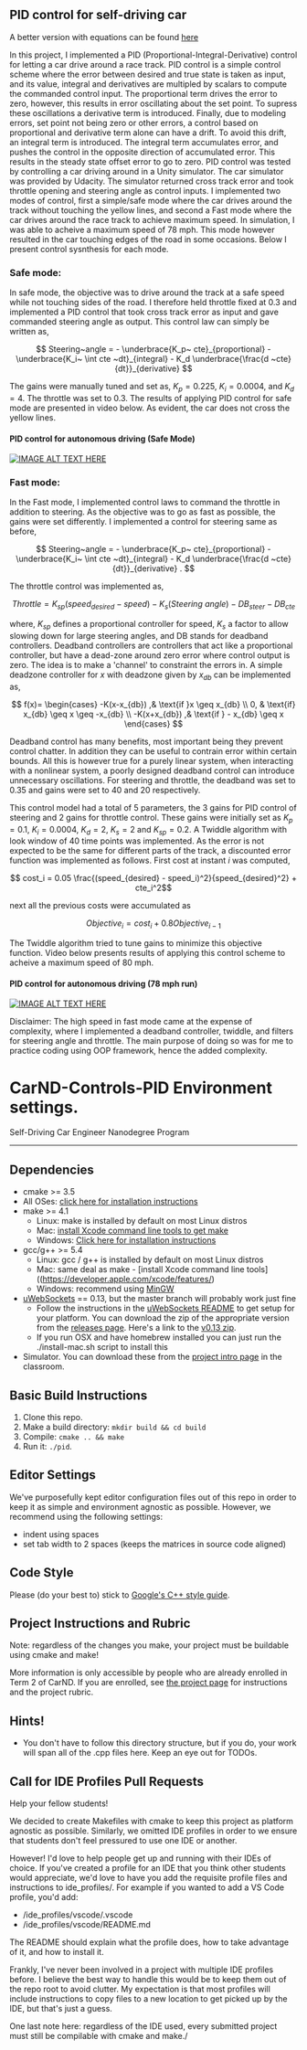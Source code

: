 
## PID control for self-driving car

A better version with equations can be found [here](http://nbviewer.jupyter.org/github/vxy10/P4T2SCND_PIDControl/blob/master/Readme.ipynb)

In this project, I implemented a PID (Proportional-Integral-Derivative) control for letting a car drive around a race track. PID control is a simple control scheme where the error between desired and true state is taken as input, and its value, integral and derivatives are multipled by scalars to compute the commanded control input. The proportional term drives the error to zero, however, this results in error oscillating about the set point. To supress these oscillations a derivative term is introduced. Finally, due to modeling errors, set point not being zero or other errors, a control based on proportional and derivative term alone can have a drift. To avoid this drift, an integral term is introduced. The integral term accumulates error, and pushes the control in the opposite direction of accumulated error. This results in the steady state offset error to go to zero. PID control was tested by controlling a car driving around in a Unity simulator. The car simulator was provided by Udacity. The simulator returned cross track error and took throttle opening and steering angle as control inputs. I implemented two modes of control, first a simple/safe mode where the car drives around the track without touching the yellow lines, and second a Fast mode where the car drives around the race track to achieve maximum speed. In simulation, I was able to acheive a maximum speed of 78 mph. This mode however resulted in the car touching edges of the road in some occasions. Below I present control sysnthesis for each mode. 

### Safe mode: 

In safe mode, the objective was to drive around the track at a safe speed while not touching sides of the road. I therefore held throttle fixed at 0.3 and implemented a PID control that took cross track error as input and gave commanded steering angle as output. This control law can simply be written as, 

$$ Steering~angle = - \underbrace{K_p~ cte}_{proportional} - \underbrace{K_i~ \int cte ~dt}_{integral} - K_d \underbrace{\frac{d ~cte}{dt}}_{derivative} $$ 

The gains were manually tuned and set as, $K_p = 0.225$, $K_i = 0.0004$, and $K_d = 4$. The throttle was set to 0.3. The results of applying PID control for safe mode are presented in video below. As evident, the car does not cross the yellow lines.  

#### PID control for autonomous driving (Safe Mode) 

[![IMAGE ALT TEXT HERE](https://img.youtube.com/vi/6CAoqJl8_2w/0.jpg)](https://www.youtube.com/watch?v=6CAoqJl8_2w)


### Fast mode:

In the Fast mode, I implemented control laws to command the throttle in addition to steering. As the objective was to go as fast as possible, the gains were set differently. I implemented a control for steering same as before,  

$$ Steering~angle = - \underbrace{K_p~ cte}_{proportional} - \underbrace{K_i~ \int cte ~dt}_{integral} - K_d \underbrace{\frac{d ~cte}{dt}}_{derivative} . $$ 

The throttle control was implemented as, 

$$ Throttle = K_{sp}(speed_{desired} - speed)- K_s (Steering~angle) - DB_{steer}- DB_{cte} $$ 

where, $K_{sp}$ defines a proportional controller for speed, $K_s$ a factor to allow slowing down for large steering angles, and DB stands for deadband controllers. Deadband controllers are controllers that act like a proportional controller, but have a dead-zone around zero error where control output is zero. The idea is to make a 'channel' to constraint the errors in. A simple deadzone controller for $x$ with deadzone given by $x_{db}$ can be implemented as, 

$$ f(x)= 
\begin{cases}
       -K(x-x_{db}) ,& \text{if }x \geq x_{db} \\
    0,           & \text{if} x_{db} \geq x \geq -x_{db} \\
    -K(x+x_{db}) ,& \text{if } - x_{db} \geq x 
\end{cases} $$ 


Deadband control has many benefits, most important being they prevent control chatter. In addition they can be useful to contrain error within certain bounds. All this is however true for a purely linear system, when interacting with a nonlinear system, a poorly designed deadband control can introduce unnecessary oscillations. For steering and throttle, the deadband was set to 0.35 and gains were set to 40 and 20 respectively. 

This control model had a total of 5 parameters, the 3 gains for PID control of steering and 2 gains for throttle control. These gains were initially set as $K_p = 0.1$, $K_i = 0.0004$, $K_d = 2$, $K_s = 2$  and $K_{sp} = 0.2$. A Twiddle algorithm with look window of 40 time points was implemented. As the error is not expected to be the same for different parts of the track, a discounted error function was implemented as follows. First cost at instant $i$ was computed,

$$  cost_i  = 0.05 \frac{(speed_{desired} - speed_i)^2}{speed_{desired}^2}  + cte_i^2$$

next all the previous costs were accumulated as 

$$  Objective_i  = cost_i + 0.8 Objective_{i-1}$$

The Twiddle algorithm tried to tune gains to minimize this objective function. Video below presents results of applying this control scheme to acheive a maximum speed of 80 mph. 


#### PID control for autonomous driving (78 mph run) 
[![IMAGE ALT TEXT HERE](https://img.youtube.com/vi/Zcfcy_gxqA0/0.jpg)](https://www.youtube.com/watch?v=Zcfcy_gxqA0)



Disclaimer: The high speed in fast mode came at the expense of complexity, where I implemented a deadband controller, twiddle, and filters for steering angle and throttle. The main purpose of doing so was for me to practice coding using OOP framework, hence the added complexity. 


# CarND-Controls-PID Environment settings. 
Self-Driving Car Engineer Nanodegree Program

---

## Dependencies

* cmake >= 3.5
 * All OSes: [click here for installation instructions](https://cmake.org/install/)
* make >= 4.1
  * Linux: make is installed by default on most Linux distros
  * Mac: [install Xcode command line tools to get make](https://developer.apple.com/xcode/features/)
  * Windows: [Click here for installation instructions](http://gnuwin32.sourceforge.net/packages/make.htm)
* gcc/g++ >= 5.4
  * Linux: gcc / g++ is installed by default on most Linux distros
  * Mac: same deal as make - [install Xcode command line tools]((https://developer.apple.com/xcode/features/)
  * Windows: recommend using [MinGW](http://www.mingw.org/)
* [uWebSockets](https://github.com/uWebSockets/uWebSockets) == 0.13, but the master branch will probably work just fine
  * Follow the instructions in the [uWebSockets README](https://github.com/uWebSockets/uWebSockets/blob/master/README.md) to get setup for your platform. You can download the zip of the appropriate version from the [releases page](https://github.com/uWebSockets/uWebSockets/releases). Here's a link to the [v0.13 zip](https://github.com/uWebSockets/uWebSockets/archive/v0.13.0.zip).
  * If you run OSX and have homebrew installed you can just run the ./install-mac.sh script to install this
* Simulator. You can download these from the [project intro page](https://github.com/udacity/CarND-PID-Control-Project/releases) in the classroom.

## Basic Build Instructions

1. Clone this repo.
2. Make a build directory: `mkdir build && cd build`
3. Compile: `cmake .. && make`
4. Run it: `./pid`. 

## Editor Settings

We've purposefully kept editor configuration files out of this repo in order to
keep it as simple and environment agnostic as possible. However, we recommend
using the following settings:

* indent using spaces
* set tab width to 2 spaces (keeps the matrices in source code aligned)

## Code Style

Please (do your best to) stick to [Google's C++ style guide](https://google.github.io/styleguide/cppguide.html).

## Project Instructions and Rubric

Note: regardless of the changes you make, your project must be buildable using
cmake and make!

More information is only accessible by people who are already enrolled in Term 2
of CarND. If you are enrolled, see [the project page](https://classroom.udacity.com/nanodegrees/nd013/parts/40f38239-66b6-46ec-ae68-03afd8a601c8/modules/f1820894-8322-4bb3-81aa-b26b3c6dcbaf/lessons/e8235395-22dd-4b87-88e0-d108c5e5bbf4/concepts/6a4d8d42-6a04-4aa6-b284-1697c0fd6562)
for instructions and the project rubric.

## Hints!

* You don't have to follow this directory structure, but if you do, your work
  will span all of the .cpp files here. Keep an eye out for TODOs.

## Call for IDE Profiles Pull Requests

Help your fellow students!

We decided to create Makefiles with cmake to keep this project as platform
agnostic as possible. Similarly, we omitted IDE profiles in order to we ensure
that students don't feel pressured to use one IDE or another.

However! I'd love to help people get up and running with their IDEs of choice.
If you've created a profile for an IDE that you think other students would
appreciate, we'd love to have you add the requisite profile files and
instructions to ide_profiles/. For example if you wanted to add a VS Code
profile, you'd add:

* /ide_profiles/vscode/.vscode
* /ide_profiles/vscode/README.md

The README should explain what the profile does, how to take advantage of it,
and how to install it.

Frankly, I've never been involved in a project with multiple IDE profiles
before. I believe the best way to handle this would be to keep them out of the
repo root to avoid clutter. My expectation is that most profiles will include
instructions to copy files to a new location to get picked up by the IDE, but
that's just a guess.

One last note here: regardless of the IDE used, every submitted project must
still be compilable with cmake and make./


```python

```
